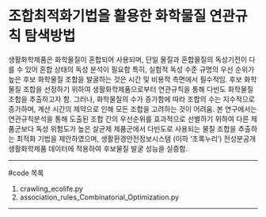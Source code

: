 # 조합최적화기법을 활용한 화학물질 연관규칙 탐색방법

생활화학제품은 화학물질이 혼합되어 사용되며, 단일 물질과 혼합물질의 독성기전이 다를 수 있어 혼합 상태의 독성 분석이 필요함 특히, 실험적 독성 수준 규명의 우선 순위가 높은 후보 화학물질 조합을 발굴하는 것은 시간 및 비용적 측면에서 필수적임.
후보 화학물질 조합을 선정하기 위하여 생활화학제품으로부터 연관규칙을 통해 다빈도 화학물질 조합을 추출하고자 함. 그러나, 화학물질의 수가 증가함에 따라 조합의 수는 지수적으로 증가하며, 계산 시간의 제약으로 인해 모든 조합을 고려하는 것이 어려움.
본 연구에서는 연관규칙분석을 통해 도출된 조합 간의 우선순위를 효과적으로 선별하기 위하여 다른 제품군보다 독성 위험도가 높은 살균제 제품군에서 다빈도로 사용되는 물질 조합을 추출하는 최적화 기법을 제안하였으며, 생활환경안전정보시스템 (이하 ‘초록누리’) 전성분공개 생활화학제품 데이터에 적용하여 후보물질 발굴 성능을 실증함.



------------------------------
#code 목록
  1. crawling_ecolife.py
  2. association_rules_Combinatorial_Optimization.py

------------------------------
